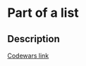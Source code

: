 # Part of a list
## Description
[Codewars link](https://www.codewars.com/kata/56484848ba95170a8000004d)
